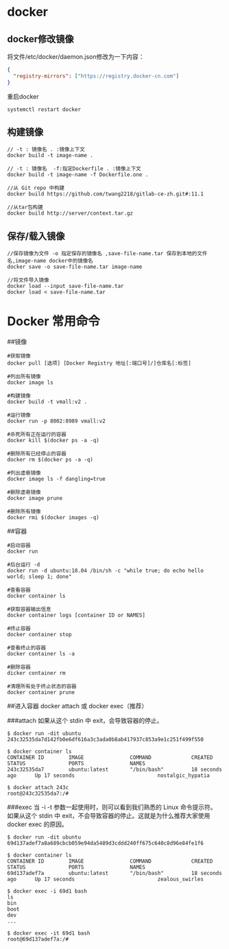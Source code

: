 # docker

## docker修改镜像

将文件/etc/docker/daemon.json修改为一下内容：

  ```json
  {
    "registry-mirrors": ["https://registry.docker-cn.com"]
  }
  ```

重启docker

  ```shell
  systemctl restart docker
  ```

## 构建镜像

```shell script
// -t : 镜像名 . :镜像上下文
docker build -t image-name .

// -t : 镜像名  -f:指定Dockerfile . :镜像上下文
docker build -t image-name -f Dockerfile.one .

//从 Git repo 中构建
docker build https://github.com/twang2218/gitlab-ce-zh.git#:11.1

//从tar包构建
docker build http://server/context.tar.gz

```


## 保存/载入镜像

```shell script
//保存镜像为文件 -o 指定保存的镜像名 ,save-file-name.tar 保存到本地的文件名,image-name docker中的镜像名
docker save -o save-file-name.tar image-name 

//将文件导入镜像
docker load --input save-file-name.tar
docker load < save-file-name.tar
```
# Docker 常用命令

##镜像
```shell
#获取镜像
docker pull [选项] [Docker Registry 地址[:端口号]/]仓库名[:标签]

#列出所有镜像
docker image ls

#构建镜像
docker build -t vmall:v2 .

#运行镜像
docker run -p 8002:8989 vmall:v2

#杀死所有正在运行的容器
docker kill $(docker ps -a -q)

#删除所有已经停止的容器
docker rm $(docker ps -a -q)

#列出虚悬镜像
docker image ls -f dangling=true

#删除虚悬镜像
docker image prune

#删除所有镜像
docker rmi $(docker images -q)
```
##容器
```shell
#启动容器
docker run

#后台运行 -d
docker run -d ubuntu:18.04 /bin/sh -c "while true; do echo hello world; sleep 1; done"

#查看容器
docker container ls

#获取容器输出信息
docker container logs [container ID or NAMES]

#终止容器
docker container stop

#查看终止的容器
docker container ls -a

#删除容器
dicker container rm

#清理所有处于终止状态的容器
docker container prune
```
##进入容器  docker attach 或 docker exec（推荐）

###attach
如果从这个 stdin 中 exit，会导致容器的停止。

```shell
$ docker run -dit ubuntu
243c32535da7d142fb0e6df616a3c3ada0b8ab417937c853a9e1c251f499f550

$ docker container ls
CONTAINER ID        IMAGE               COMMAND             CREATED             STATUS              PORTS               NAMES
243c32535da7        ubuntu:latest       "/bin/bash"         18 seconds ago      Up 17 seconds                           nostalgic_hypatia

$ docker attach 243c
root@243c32535da7:/#
```
###exec
当 -i -t 参数一起使用时，则可以看到我们熟悉的 Linux 命令提示符。
如果从这个 stdin 中 exit，不会导致容器的停止。这就是为什么推荐大家使用 docker exec 的原因。
```shell
$ docker run -dit ubuntu
69d137adef7a8a689cbcb059e94da5489d3cddd240ff675c640c8d96e84fe1f6

$ docker container ls
CONTAINER ID        IMAGE               COMMAND             CREATED             STATUS              PORTS               NAMES
69d137adef7a        ubuntu:latest       "/bin/bash"         18 seconds ago      Up 17 seconds                           zealous_swirles

$ docker exec -i 69d1 bash
ls
bin
boot
dev
...

$ docker exec -it 69d1 bash
root@69d137adef7a:/#
```
